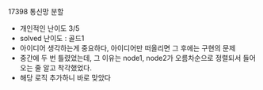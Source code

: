 17398 통신망 분할



- 개인적인 난이도 3/5
- solved 난이도 : 골드1
- 아이디어 생각하는게 중요하다, 아이디어만 떠올리면 그 후에는 구현의 문제
- 중간에 두 번 틀렸었는데, 그 이유는 node1, node2가 오름차순으로 정렬되서 들어오는 줄 알고 착각했었다.
- 해당 로직 추가하니 바로 맞았다